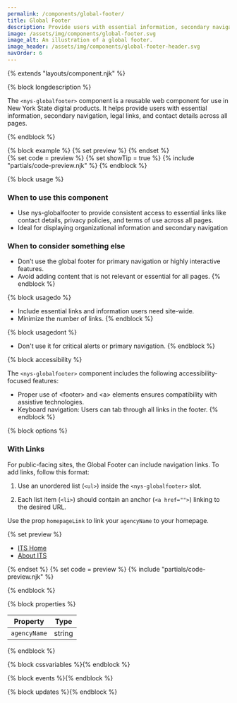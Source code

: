 ```yaml
---
permalink: /components/global-footer/
title: Global Footer
description: Provide users with essential information, secondary navigation, legal links, and contact details across all pages.
image: /assets/img/components/global-footer.svg
image_alt: An illustration of a global footer.
image_header: /assets/img/components/global-footer-header.svg
navOrder: 6
---
```


{% extends "layouts/component.njk" %}

{% block longdescription %}

The `<nys-globalfooter>` component is a reusable web component for use in New York State digital products. It helps provide users with essential information, secondary navigation, legal links, and contact details across all pages.

{% endblock %}

{% block example %}
  {% set preview %}
<nys-globalfooter agencyName="Office of Information Technology Services">
</nys-globalfooter>{% endset %}  
  {% set code = preview %}
  {% set showTip = true %}
  {% include "partials/code-preview.njk" %}
{% endblock %}

{% block usage %}

### When to use this component
 - Use nys-globalfooter to provide consistent access to essential links like contact details, privacy policies, and terms of use across all pages.
 - Ideal for displaying organizational information and secondary navigation
 ### When to consider something else
 - Don’t use the global footer for primary navigation or highly interactive features.
 - Avoid adding content that is not relevant or essential for all pages.
{% endblock %}

{% block usagedo %}

 - Include essential links and information users need site-wide.
 - Minimize the number of links.
{% endblock %}

{% block usagedont %}

  - Don't use it for critical alerts or primary navigation.
{% endblock %}

{% block accessibility %}

The `<nys-globalfooter>` component includes the following accessibility-focused features:

 - Proper use of &lt;footer&gt; and &lt;a&gt; elements ensures compatibility with assistive technologies.
 - Keyboard navigation: Users can tab through all links in the footer.
{% endblock %}

{% block options %}

### With Links
For public-facing sites, the Global Footer can include navigation links. To add links, follow this format:

1. Use an unordered list (`<ul>`) inside the `<nys-globalfooter>` slot. 

2. Each list item (`<li>`) should contain an anchor (`<a href="">`) linking to the desired URL.

Use the prop `homepageLink` to link your `agencyName` to your homepage.

  {% set preview %}<nys-globalfooter agencyName="Office of Information Technology Services" homepageLink="https://ny.gov">
  <ul>
    <li><a href="https://its.ny.gov">ITS Home</a></li>
    <li><a href="https://its.ny.gov/about">About ITS</a></li>
  </ul>
</nys-globalfooter>{% endset %}
  {% set code = preview %}
  {% include "partials/code-preview.njk" %}

{% endblock %}

{% block properties %}

<table>
  <thead>
    <tr>
      <th>Property</th>
      <th>Type</th>
    </tr>
  </thead>
  <tbody>
    <tr>
      <td><code>agencyName</code></td>
      <td>string</td>
    </tr>
  </tbody>
</table>

{% endblock %}

{% block cssvariables %}{% endblock %}

{% block events %}{% endblock %}

{% block updates %}{% endblock %}
